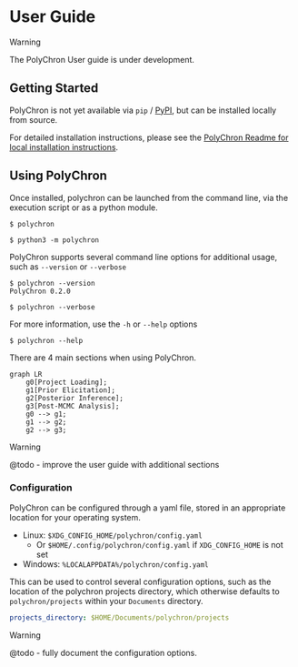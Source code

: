 # User Guide

> [!Warning]
> The PolyChron User guide is under development.

## Getting Started

PolyChron is not yet available via `pip` / [PyPI](https://pypi.org/), but can be installed locally from source.

For detailed installation instructions, please see the [PolyChron Readme for local installation instructions](https://github.com/bryonymoody/PolyChron).

## Using PolyChron

Once installed, polychron can be launched from the command line, via the execution script or as a python module.

```console
$ polychron

$ python3 -m polychron
```

PolyChron supports several command line options for additional usage, such as `--version` or `--verbose`

```console
$ polychron --version
PolyChron 0.2.0
```

```console
$ polychron --verbose
```

For more information, use the `-h` or `--help` options

```console
$ polychron --help
```

There are 4 main sections when using PolyChron.

```mermaid
graph LR
    g0[Project Loading];
    g1[Prior Elicitation];
    g2[Posterior Inference];
    g3[Post-MCMC Analysis];
    g0 --> g1;
    g1 --> g2;
    g2 --> g3;
```

>[!WARNING]
> @todo -  improve the user guide with additional sections

### Configuration

PolyChron can be configured through a yaml file, stored in an appropriate location for your operating system.

- Linux: `$XDG_CONFIG_HOME/polychron/config.yaml`
    - Or `$HOME/.config/polychron/config.yaml` if `XDG_CONFIG_HOME` is not set
- Windows: `%LOCALAPPDATA%/polychron/config.yaml`
<!-- - MacOs: @todo -->

This can be used to control several configuration options, such as the location of the polychron projects directory, which otherwise defaults to `polychron/projects` within your `Documents` directory.

```yaml
projects_directory: $HOME/Documents/polychron/projects
```

> [!WARNING]
> @todo - fully document the configuration options.
